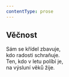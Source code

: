 ```yaml
---
contentType: prose
---
```


## Věčnost

Sám se křídel zbavuje,  
kdo radosti schraňuje.  
Ten, kdo v letu políbí je,  
na výsluní věků žije.
